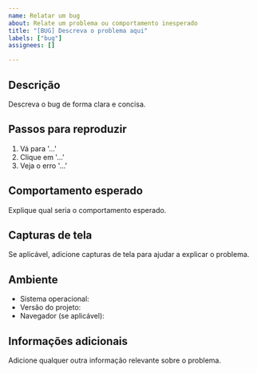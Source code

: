 ```yaml
---
name: Relatar um bug
about: Relate um problema ou comportamento inesperado
title: "[BUG] Descreva o problema aqui"
labels: ["bug"]
assignees: []

---
```


## Descrição

Descreva o bug de forma clara e concisa.

## Passos para reproduzir

1. Vá para '...'
2. Clique em '...'
3. Veja o erro '...'

## Comportamento esperado

Explique qual seria o comportamento esperado.

## Capturas de tela

Se aplicável, adicione capturas de tela para ajudar a explicar o problema.

## Ambiente

- Sistema operacional:
- Versão do projeto:
- Navegador (se aplicável):

## Informações adicionais

Adicione qualquer outra informação relevante sobre o problema.
